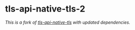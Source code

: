 # tls-api-native-tls-2

*This is a fork of [tls-api-native-tls](https://crates.io/crates/tls-api-native-tls) with updated dependencies.*

